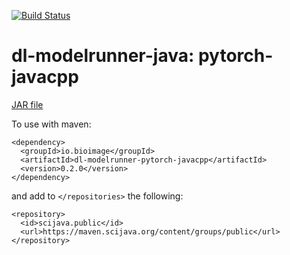 [![Build Status](https://github.com/bioimage-io/pytorch-java-interface-javacpp/actions/workflows/build.yml/badge.svg)](https://github.com/bioimage-io/pytorch-java-interface-javacpp/actions/workflows/build.yml)

# dl-modelrunner-java: pytorch-javacpp

[JAR file](https://maven.scijava.org/service/local/artifact/maven/redirect?r=releases&g=io.bioimage&a=dl-modelrunner-pytorch-javacpp&v=0.2.0&e=jar)


To use with maven:

```
<dependency>
  <groupId>io.bioimage</groupId>
  <artifactId>dl-modelrunner-pytorch-javacpp</artifactId>
  <version>0.2.0</version>
</dependency>
```

and add to `</repositories>` the following:

```
<repository>
  <id>scijava.public</id>
  <url>https://maven.scijava.org/content/groups/public</url>
</repository>
```
